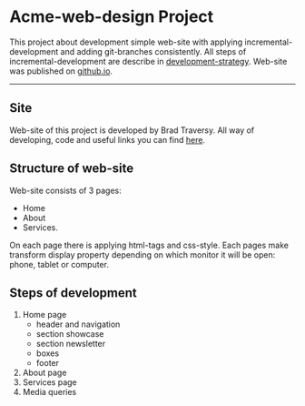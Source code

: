 # Acme-web-design Project

This project about development simple web-site with applying incremental-development and adding git-branches consistently.
All steps of incremental-development are describe in [development-strategy](./development-strategy.md).
Web-site was published on [github.io](https://okozmovskaya.github.io/acme-web-design/).

---

## Site

Web-site of this project is developed by Brad Traversy. All way of developing, code and useful links you can find [here](https://www.youtube.com/watch?v=Wm6CUkswsNw).

## Structure of web-site

Web-site consists of 3 pages:
- Home
- About
- Services.  

On each page there is applying html-tags and css-style.
Each pages make transform display property depending on which monitor it will be open: phone, tablet or computer.

## Steps of development

1. Home page
    - header and navigation
    - section showcase
    - section newsletter
    - boxes
    - footer
2. About page
3. Services page
4. Media queries